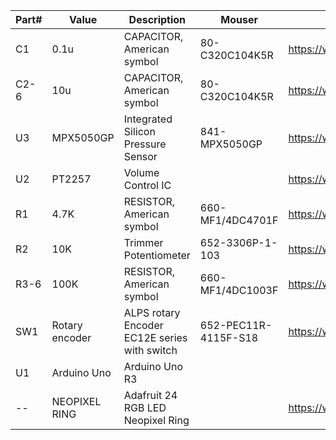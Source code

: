 | Part# | Value          | Description                                  | Mouser               | Amazon                                  |
| ----- | -------------- | -------------------------------------------- | -------------------- | ----------------------------------------|
| C1    | 0.1u           | CAPACITOR, American symbol                   | 80-C320C104K5R       | https://www.amazon.com/dp/B007SVHFXO    |
| C2-6  | 10u            | CAPACITOR, American symbol                   | 80-C320C104K5R       | https://www.amazon.com/dp/B007SVHFXO    |
| U3    | MPX5050GP      | Integrated Silicon Pressure Sensor           | 841-MPX5050GP        | https://www.amazon.com/dp/B005T5KNDK    |
| U2    | PT2257         | Volume Control IC                            |                      | https://www.amazon.com/dp/B082FMSNQG    |
| R1    | 4.7K           | RESISTOR, American symbol                    | 660-MF1/4DC4701F     | https://www.amazon.com/dp/B003UC4FSS    |
| R2    | 10K            | Trimmer Potentiometer                        | 652-3306P-1-103      | https://www.amazon.com/dp/B00SWK15KE    |
| R3-6  | 100K           | RESISTOR, American symbol                    | 660-MF1/4DC1003F     | https://www.amazon.com/dp/B003UC4FSS    |
| SW1   | Rotary encoder | ALPS rotary Encoder EC12E series with switch | 652-PEC11R-4115F-S18 | https://www.amazon.com/dp/B0197X1UZY    |
| U1    | Arduino Uno    | Arduino Uno R3                               |                      |                                         |
| --    | NEOPIXEL RING  | Adafruit 24 RGB LED Neopixel Ring            |                      | https://www.amazon.com/dp/B00K9M3WXG    |
